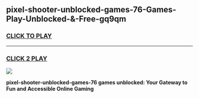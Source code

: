 
## pixel-shooter-unblocked-games-76-Games-Play-Unblocked-&-Free-gq9qm
<h3>
<a href="https://premium76.site?title=pixel-shooter-unblocked-games-76&ref=24A">CLICK TO PLAY</a></h3>
<hr>

<h3>
<a href="https://premium76.site?title=pixel-shooter-unblocked-games-76&ref=24A">CLICK 2 PLAY</a>
  
</h3>

<a href="https://premium76.site?title=pixel-shooter-unblocked-games-76&ref=24A"><img src="https://clearcache.store/games.png"></a>


**pixel-shooter-unblocked-games-76 games unblocked: Your Gateway to Fun and Accessible Online Gaming**
